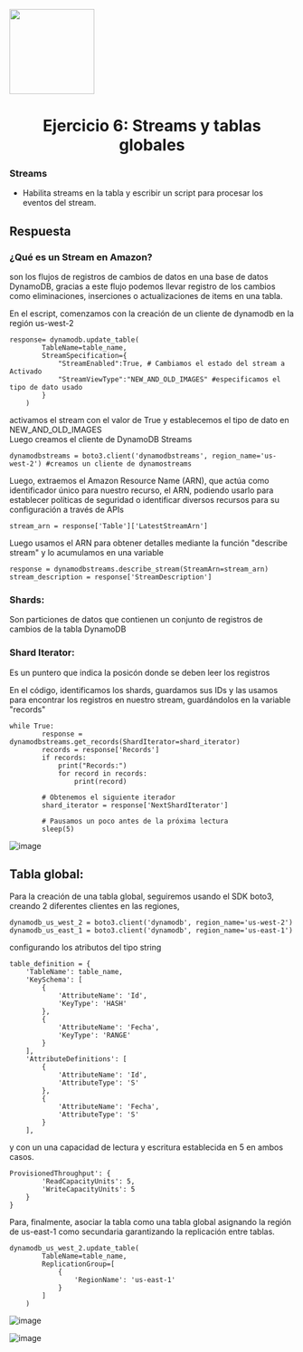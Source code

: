 <p align="left""><img src="https://semanadelcannabis.cayetano.edu.pe/assets/img/logo-upch.png" width="150">
<h1 align="center">Ejercicio 6: Streams y tablas globales</h1>

<h3>Streams</h3>
<ul>
<li>Habilita streams en la tabla y escribir un script para procesar los eventos del stream.</li>
</ul>
<h2>Respuesta</h2>

### ¿Qué es un Stream en Amazon?

son los flujos de registros de cambios de datos en una base de datos DynamoDB, gracias a este flujo podemos llevar registro de los cambios como eliminaciones, inserciones o actualizaciones de items en una tabla.

En el escript, comenzamos con la creación de un cliente de dynamodb en la región us-west-2
```
response= dynamodb.update_table(
        TableName=table_name,
        StreamSpecification={
            "StreamEnabled":True, # Cambiamos el estado del stream a Activado
            "StreamViewType":"NEW_AND_OLD_IMAGES" #especificamos el tipo de dato usado
        }
    )
```
activamos el stream con el valor de True y establecemos el tipo de dato en NEW_AND_OLD_IMAGES
<br>
Luego creamos el cliente de DynamoDB Streams
```
dynamodbstreams = boto3.client('dynamodbstreams', region_name='us-west-2') #creamos un cliente de dynamostreams
```

Luego, extraemos el Amazon Resource Name (ARN), que actúa como identificador único para nuestro recurso, el ARN, podiendo usarlo para establecer políticas de seguridad o identificar diversos recursos para su configuración a través de APIs
```
stream_arn = response['Table']['LatestStreamArn']
```
Luego usamos el ARN para obtener detalles mediante la función "describe stream"  y lo acumulamos en una variable

```
response = dynamodbstreams.describe_stream(StreamArn=stream_arn)
stream_description = response['StreamDescription']
```

### Shards:

Son particiones de datos que contienen un conjunto de registros de cambios de la tabla DynamoDB

### Shard Iterator:
Es un puntero que indica la posicón donde se deben leer los registros 

En el código, identificamos los shards, guardamos sus IDs y las usamos para encontrar los registros en nuestro stream, guardándolos en la variable "records"

```
while True:
        response = dynamodbstreams.get_records(ShardIterator=shard_iterator)
        records = response['Records']
        if records:
            print("Records:")
            for record in records:
                print(record)

        # Obtenemos el siguiente iterador
        shard_iterator = response['NextShardIterator']

        # Pausamos un poco antes de la próxima lectura
        sleep(5)
```

![image](https://github.com/JoseCuevaRamos/Proyecto_AWS/assets/150297452/3a3ce04b-f0bf-4cc0-8ea0-378c37725156)





## Tabla global:

Para la creación de una tabla global, seguiremos usando el SDK boto3,
creando 2 diferentes clientes en las regiones,
```
dynamodb_us_west_2 = boto3.client('dynamodb', region_name='us-west-2')
dynamodb_us_east_1 = boto3.client('dynamodb', region_name='us-east-1')
```
configurando los atributos del tipo string
```
table_definition = {
    'TableName': table_name,
    'KeySchema': [
        {
            'AttributeName': 'Id',
            'KeyType': 'HASH'
        },
        {
            'AttributeName': 'Fecha',
            'KeyType': 'RANGE'
        }
    ],
    'AttributeDefinitions': [
        {
            'AttributeName': 'Id',
            'AttributeType': 'S'
        },
        {
            'AttributeName': 'Fecha',
            'AttributeType': 'S'
        }
    ],
```
y con un una capacidad de lectura y escritura establecida en 5 en ambos casos. 
```
ProvisionedThroughput': {
        'ReadCapacityUnits': 5,
        'WriteCapacityUnits': 5
    }
}
```

Para, finalmente, asociar la tabla como una tabla global asignando la región de us-east-1 como secundaria garantizando la replicación entre tablas.

```
dynamodb_us_west_2.update_table(
        TableName=table_name,
        ReplicationGroup=[
            {
                'RegionName': 'us-east-1'
            }
        ]
    )

```



![image](https://github.com/JoseCuevaRamos/Proyecto_AWS/assets/150297452/4e0da43f-9d64-4e44-9657-24b2f1b499b3)

![image](https://github.com/JoseCuevaRamos/Proyecto_AWS/assets/150297452/cded0c97-87f4-4a7b-a162-e885a852d1b4)
